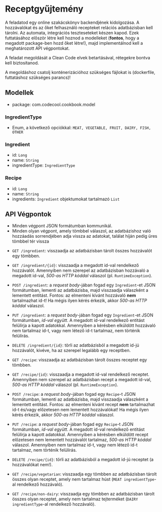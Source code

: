 # Receptgyűjtemény

A feladatod egy online szakácskönyv backendjének kidolgozása. A hozzávalókat és az őket felhasználó 
recepteket relációs adatbázisban kell tárolni. Az automata, integrációs teszteseteket készen kapod. 
Ezek futtatásához először létre kell hoznod a modelleket (**fontos**, hogy a megadott package-ben hozd őket létre!), 
majd implementálnod kell a meghatározott API végpontokat.


A feladat megoldását a Clean Code elvek betartásával, rétegekre bontva kell biztosítanod.

A megoldáshoz csatolj konténerizációhoz szükséges fájlokat is (dockerfile, futtatáshoz szükséges parancs)!

## Modellek
- package: com.codecool.cookbook.model

### IngredientType
- Enum, a következő opciókkal: `MEAT, VEGETABLE, FRUIT, DAIRY, FISH, OTHER`

### Ingredient
- id: `Long`
- name: `String`
- ingredientType: `IngredientType`

### Recipe
- id: `Long`
- name: `String`
- ingredients: `Ingredient` objektumokat tartalmazó `List`

## API Végpontok
* Minden végpont JSON formátumban kommunikál.
* Minden olyan végpont, amely tömbbel válaszol, az adatbázishoz való hozzáadás sorrendjében adja vissza az adatokat, 
találat híján pedig üres tömbbel tér vissza


- `GET /ingredient`: visszaadja az adatbázisban tárolt összes hozzávalót egy tömbben.
- `GET /ingredient/{id}`: visszaadja a megadott id-val rendelkező hozzávalót. Amennyiben nem szerepel 
az adatbázisban hozzávaló a megadott id-val, _500-as HTTP kóddal_ válaszol (pl. `RuntimeException`).
- `POST /ingredient`: a _request body_-jában fogad egy `Ingredient`-et JSON formátumban, lementi az adatbázisba, 
  majd visszaadja válaszként a lementett entitást. Fontos: az elmenteni kívánt hozzávaló **nem** tartalmazhat id-t! 
  Ha mégis ilyen kérés érkezik, akkor _500-as HTTP kóddal_ válaszol.
- `PUT /ingredient`: a _request body_-jában fogad egy `Ingredient`-et JSON formátumban, _id-val együtt_. 
  A megadott id-val rendelkező entitást felülírja a kapott adatokkal. Amennyiben a kérésben elküldött hozzávaló
  nem tartalmaz id-t, vagy nem létező id-t tartalmaz, nem történik felülírás.
- `DELETE /ingredient/{id}`: törli az adatbázisból a megadott id-jú hozzávalót, kivéve, ha az szerepel legalább egy receptben.


- `GET /recipe`: visszaadja az adatbázisban tárolt összes receptet egy tömbben.
- `GET /recipe/{id}`: visszaadja a megadott id-val rendelkező receptet. Amennyiben nem szerepel
  az adatbázisban recept a megadott id-val, _500-as HTTP kóddal_ válaszol (pl. `RuntimeException`).
- `POST /recipe`: a _request body_-jában fogad egy `Recipe`-t JSON formátumban, lementi az adatbázisba,
  majd visszaadja válaszként a lementett entitást. Fontos: az elmenteni kívánt recept **nem** tartalmazhat id-t 
  és/vagy előzetesen nem lementett hozzávalókat!
  Ha mégis ilyen kérés érkezik, akkor _500-as HTTP kóddal_ válaszol. 
- `PUT /recipe`: a _request body_-jában fogad egy `Recipe`-t JSON formátumban, _id-val együtt_.
  A megadott id-val rendelkező entitást felülírja a kapott adatokkal. Amennyiben a kérésben elküldött recept
  előzetesen nem lementett hozzávalót tartalmaz, _500-as HTTP kóddal_ válaszol. Amennyiben nem tartalmaz id-t, vagy 
  nem létező id-t tartalmaz, nem történik felülírás. 
- `DELETE /recipe/{id}`: törli az adatbázisból a megadott id-jú receptet (a hozzávalókat nem!).
- `GET /recipe/vegetarian`: visszaadja egy tömbben az adatbázisban tárolt összes olyan receptet, 
  amely nem tartalmaz húst (`MEAT ingredientType`-al rendelkező hozzávaló).
- `GET /recipe/non-dairy`: visszaadja egy tömbben az adatbázisban tárolt összes olyan receptet, 
  amely nem tartalmaz tejterméket (`DAIRY ingredientType`-al rendelkező hozzávaló).
  
